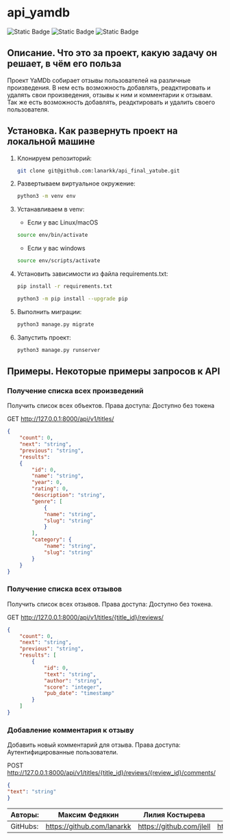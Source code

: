 # api_yamdb

![Static Badge](https://img.shields.io/badge/%D0%B1%D1%8D%D0%BA%D0%B5%D0%BD%D0%B4-django-blue)
![Static Badge](https://img.shields.io/badge/framework-django%20rest%20framework-blue)
![Static Badge](https://img.shields.io/badge/%D0%90%D1%83%D1%82%D0%B5%D0%BD%D1%82%D0%B8%D1%84%D0%B8%D0%BA%D0%B0%D1%86%D0%B8%D1%8F-JWT%2Bdjoser-blue)

## Описание. Что это за проект, какую задачу он решает, в чём его польза

Проект YaMDb собирает отзывы пользователей на различные произведения.
В нем есть возможность добавлять, реадктировать и удалять свои произведения, отзывы к ним и комментарии к отзывам.
Так же есть возможность добавлять, реадктировать и удалить своего пользователя.

## Установка. Как развернуть проект на локальной машине

1. Клонируем репозиторий:

    ```bash
    git clone git@github.com:lanarkk/api_final_yatube.git
    ```

2. Развертываем виртуальное окружение:

    ```bash
    python3 -m venv env
    ```

3. Устанавливаем в venv:

    * Если у вас Linux/macOS

    ```bash
    source env/bin/activate
    ```

    * Если у вас windows

    ```bash
    source env/scripts/activate
    ```

4. Установить зависимости из файла requirements.txt:

    ```bash
    pip install -r requirements.txt
    ```

    ```bash
    python3 -m pip install --upgrade pip
    ```

5. Выполнить миграции:

    ```bash
    python3 manage.py migrate
    ```

6. Запустить проект:

    ```bash
    python3 manage.py runserver
    ```

## Примеры. Некоторые примеры запросов к API

### Получение списка всех произведений

Получить список всех объектов. Права доступа: Доступно без токена

GET <http://127.0.0.1:8000/api/v1/titles/>

```json
{
    "count": 0,
    "next": "string",
    "previous": "string",
    "results":
    {
        "id": 0,
        "name": "string",
        "year": 0,
        "rating": 0,
        "description": "string",
        "genre": [
            {
            "name": "string",
            "slug": "string"
            }
        ],
        "category": {
            "name": "string",
            "slug": "string"
        }
    }
}
```

### Получение списка всех отзывов

Получить список всех отзывов. Права доступа: Доступно без токена.

GET <http://127.0.0.1:8000/api/v1/titles/{title_id}/reviews/>

```json
{
    "count": 0,
    "next": "string",
    "previous": "string",
    "results": [
        {
            "id": 0,
            "text": "string",
            "author": "string",
            "score": "integer",
            "pub_date": "timestamp"
        }
    ]
}
```

### Добавление комментария к отзыву

Добавить новый комментарий для отзыва. Права доступа: Аутентифицированные пользователи.

POST <http://127.0.0.1:8000/api/v1/titles/{title_id}/reviews/{review_id}/comments/>

```json
{
"text": "string"
}
```

|Авторы:|Максим Федякин|Лилия Костырева|Дмитрий Жадаев|
|-|-|-|-|
|GitHubs:|<https://github.com/lanarkk>|<https://github.com/jlell>|<https://github.com/dmitriizh>|
